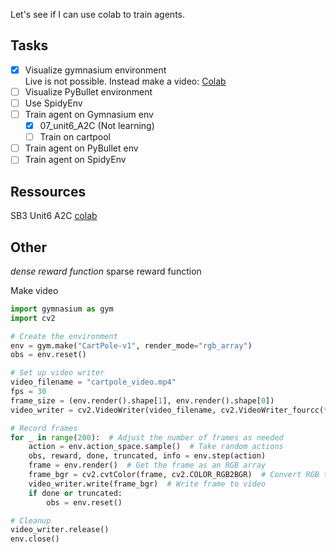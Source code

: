 Let's see if I can use colab to train agents.

## Tasks

- [x] Visualize gymnasium environment  
      Live is not possible. Instead make a video: [Colab](https://colab.research.google.com/drive/17iGU9aKz38hkwGTo-Esos-2QI2MEYdXX?usp=drive_link)
- [ ] Visualize PyBullet environment
- [ ] Use SpidyEnv
- [ ] Train agent on Gymnasium env
	- [x] 07_unit6_A2C (Not learning)
	- [ ] Train on cartpool
- [ ] Train agent on PyBullet env
- [ ] Train agent on SpidyEnv

## Ressources

SB3 Unit6 A2C [colab](https://colab.research.google.com/drive/17iGU9aKz38hkwGTo-Esos-2QI2MEYdXX?usp=drive_link)



## Other

_dense reward function_
sparse reward function

Make video
```Python
import gymnasium as gym
import cv2

# Create the environment
env = gym.make("CartPole-v1", render_mode="rgb_array")
obs = env.reset()

# Set up video writer
video_filename = "cartpole_video.mp4"
fps = 30
frame_size = (env.render().shape[1], env.render().shape[0])
video_writer = cv2.VideoWriter(video_filename, cv2.VideoWriter_fourcc(*"mp4v"), fps, frame_size)

# Record frames
for _ in range(200):  # Adjust the number of frames as needed
    action = env.action_space.sample()  # Take random actions
    obs, reward, done, truncated, info = env.step(action)
    frame = env.render()  # Get the frame as an RGB array
    frame_bgr = cv2.cvtColor(frame, cv2.COLOR_RGB2BGR)  # Convert RGB to BGR for OpenCV
    video_writer.write(frame_bgr)  # Write frame to video
    if done or truncated:
        obs = env.reset()

# Cleanup
video_writer.release()
env.close()

```